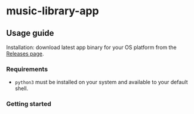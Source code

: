 # music-library-app

## Usage guide

Installation: download latest app binary for your OS platform from the [Releases page](https://github.com/adidahiya/music-library-scripts/releases).

### Requirements

-   `python3` must be installed on your system and available to your default shell.

### Getting started
